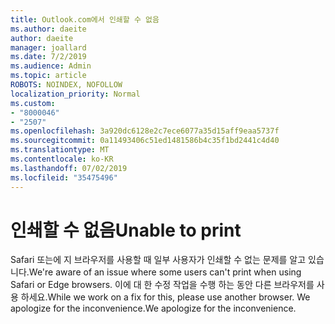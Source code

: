 ```yaml
---
title: Outlook.com에서 인쇄할 수 없음
ms.author: daeite
author: daeite
manager: joallard
ms.date: 7/2/2019
ms.audience: Admin
ms.topic: article
ROBOTS: NOINDEX, NOFOLLOW
localization_priority: Normal
ms.custom:
- "8000046"
- "2507"
ms.openlocfilehash: 3a920dc6128e2c7ece6077a35d15aff9eaa5737f
ms.sourcegitcommit: 0a11493406c51ed1481586b4c35f1bd2441c4d40
ms.translationtype: MT
ms.contentlocale: ko-KR
ms.lasthandoff: 07/02/2019
ms.locfileid: "35475496"
---
```

# <a name="unable-to-print"></a><span data-ttu-id="6e1ee-102">인쇄할 수 없음</span><span class="sxs-lookup"><span data-stu-id="6e1ee-102">Unable to print</span></span>

<span data-ttu-id="6e1ee-103">Safari 또는에 지 브라우저를 사용할 때 일부 사용자가 인쇄할 수 없는 문제를 알고 있습니다.</span><span class="sxs-lookup"><span data-stu-id="6e1ee-103">We're aware of an issue where some users can't print when using Safari or Edge browsers.</span></span> <span data-ttu-id="6e1ee-104">이에 대 한 수정 작업을 수행 하는 동안 다른 브라우저를 사용 하세요.</span><span class="sxs-lookup"><span data-stu-id="6e1ee-104">While we work on a fix for this, please use another browser.</span></span> <span data-ttu-id="6e1ee-105">We apologize for the inconvenience.</span><span class="sxs-lookup"><span data-stu-id="6e1ee-105">We apologize for the inconvenience.</span></span>